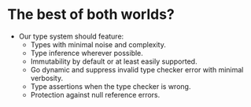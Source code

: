 # The best of both worlds?

+ Our type system should feature:
    + Types with minimal noise and complexity.
    + Type inference wherever possible.
    + Immutability by default or at least easily supported.
    + Go dynamic and suppress invalid type checker error with minimal verbosity.
    + Type assertions when the type checker is wrong.
    + Protection against null reference errors.  
